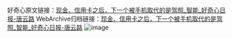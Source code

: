 好奇心原文链接：[现金、信用卡之后，下一个被手机取代的是驾照_智能_好奇心日报-唐云路](https://www.qdaily.com/articles/4346.html)
WebArchive归档链接：[现金、信用卡之后，下一个被手机取代的是驾照_智能_好奇心日报-唐云路](http://web.archive.org/web/20190623154356/https://www.qdaily.com/articles/4346.html)
![image](http://ww3.sinaimg.cn/large/007d5XDply1g3vfce5r8yj30u02qfb29)